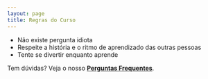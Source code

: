 ```yaml
---
layout: page
title: Regras do Curso
---
```


* Não existe pergunta idiota
* Respeite a história e o ritmo de aprendizado das outras pessoas
* Tente se divertir enquanto aprende

Tem dúvidas? Veja o nosso [**Perguntas Frequentes**](/posts/perguntas-frequentes-e-materiais-de-estudo).
